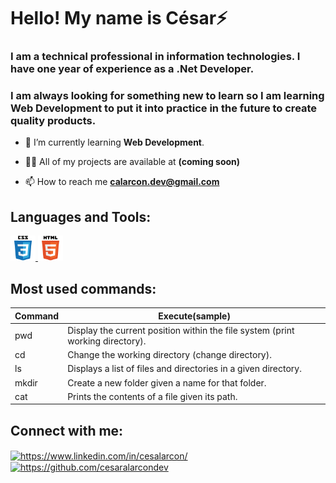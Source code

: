 # **Hello! My name is César⚡**

### I am a **technical professional in information technologies**. I have one year of experience as a **.Net Developer**.
### I am always looking for something new to learn so I am learning **Web Development** to put it into practice in the future to create quality products.

- 🌱 I’m currently learning **Web Development**.

- 👨‍💻 All of my projects are available at **(coming soon)**

- 📫 How to reach me **calarcon.dev@gmail.com**

## **Languages and Tools:**
<p align="left"> <a href="https://www.w3schools.com/css/" target="_blank" rel="noreferrer"> <img src="https://raw.githubusercontent.com/devicons/devicon/master/icons/css3/css3-original-wordmark.svg" alt="css3" width="40" height="40"/> </a> <a href="https://www.w3.org/html/" target="_blank" rel="noreferrer"> <img src="https://raw.githubusercontent.com/devicons/devicon/master/icons/html5/html5-original-wordmark.svg" alt="html5" width="40" height="40"/> </a> </p>

## **Most used commands:**

| Command |                           Execute(sample)                                      |
|---------| -------------------------------------------------------------------------------|
|   pwd   | Display the current position within the file system (print working directory). |
|   cd    | Change the working directory (change directory).                               |
|   ls    | Displays a list of files and directories in a given directory.                 |
|   mkdir | Create a new folder given a name for that folder.                              |
|   cat   | Prints the contents of a file given its path.                                  |

## **Connect with me:**

<a href="https://linkedin.com/in/cesalarcon/" target="blank"><img align="center" src="https://raw.githubusercontent.com/rahuldkjain/github-profile-readme-generator/master/src/images/icons/Social/linked-in-alt.svg" alt="https://www.linkedin.com/in/cesalarcon/" height="30" width="40" /></a>
<a href="https://github.com/cesaralarcondev" target="blank"><img align="center" src="https://raw.githubusercontent.com/rahuldkjain/github-profile-readme-generator/master/src/images/icons/Social/github.svg" alt="https://github.com/cesaralarcondev" height="30" width="40" /></a>

